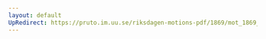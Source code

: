 ```yaml
---
layout: default
UpRedirect: https://pruto.im.uu.se/riksdagen-motions-pdf/1869/mot_1869__fk__22/mot_1869__fk__22-001.pdf
---
```

